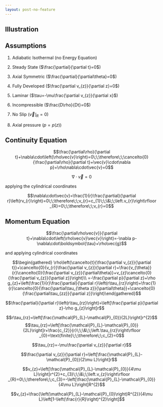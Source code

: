 ```yaml
---
layout: post-no-feature
---
```



Illustration
------------

Assumptions
-----------

1.  Adiabatic Isothermal (no Energy Equation)

2.  Steady State ($\frac{\partial}{\partial t}=0$)

3.  Axial Symmetric ($\frac{\partial}{\partial\theta}=0$)

4.  Fully Developed ($\frac{\partial v_{z}}{\partial z}=0$)

5.  Laminar ($\tau=-\mu\frac{\partial v_{z}}{\partial x}$)

6.  Incompressible ($\frac{D\rho}{Dt}=0$)

7.  No Slip ($\left.\vec{v}\right\rfloor _{R}=0$)

8.  Axial pressure ($p=p\left(z\right)$)

Continuity Equation
-------------------

$$\frac{\partial\rho}{\partial t}+\nabla\cdot\left(\rho\vec{v}\right)=0\;\;\therefore\;\;\cancelto{0}{\frac{\partial\rho}{\partial t}+\vec{v}\cdot\nabla p}+\rho\nabla\cdot\vec{v}=0$$

$$\nabla\cdot\vec{v}=0$$

applying the cylindrical coordinates

$$\nabla\cdot\vec{v}=\frac{1}{r}\frac{\partial}{\partial r}\left(rv_{r}\right)=0\;\;\therefore\;\;v_{r}=c_{1}\;\;\&\;\;\left.v_{r}\right\rfloor _{R}=0\;\;\therefore\;\;v_{r}=0$$

Momentum Equation
-----------------

$$\frac{\partial\rho\vec{v}}{\partial t}+\nabla\cdot\left(\rho\vec{v}\vec{v}\right)=-\nabla p-\nabla\cdot\boldsymbol{\tau}+\rho\vec{g}$$

and applying cylindrical coordinates

$$\begin{gathered}
\rho\left(\cancelto{t}{\frac{\partial v_{z}}{\partial t}}+\cancelto{0}{v_{r}}\frac{\partial v_{z}}{\partial r}+\frac{v_{\theta}}{r}\cancelto{0}{\frac{\partial v_{z}}{\partial\theta}}+v_{z}\cancelto{0}{\frac{\partial v_{z}}{\partial z}}\right)\\
=-\frac{\partial p}{\partial z}+\rho g_{z}+\left(\frac{1}{r}\frac{\partial}{\partial r}\left(r\tau_{rz}\right)+\frac{1}{r}\cancelto{0}{\frac{\partial\tau_{\theta z}}{\partial\theta}}+\cancelto{0}{\frac{\partial\tau_{zz}}{\partial z}}\right)\end{gathered}$$

$$\frac{\partial}{\partial r}\left(r\tau_{rz}\right)=\left[\frac{\partial p}{\partial z}-\rho g_{z}\right]r$$

$$r\tau_{rz}=\left[\frac{\mathcal{P}_{L}-\mathcal{P}_{0}}{2L}\right]r^{2}$$
$$\tau_{rz}=\left[\frac{\mathcal{P}_{L}-\mathcal{P}_{0}}{2L}\right]r+\frac{c_{2}}{r}\;\;\&\;\;\left.\tau_{rz}\right\rfloor _{0}=\text{finite}\;\;\therefore\;\;c_{2}=0$$

$$\tau_{rz}=-\mu\frac{\partial v_{z}}{\partial r}$$

$$\frac{\partial v_{z}}{\partial r}=\left[\frac{\mathcal{P}_{L}-\mathcal{P}_{0}}{2\mu L}\right]r$$

$$v_{z}=\left[\frac{\mathcal{P}_{L}-\mathcal{P}_{0}}{4\mu L}\right]r^{2}+c_{3}\;\;\&\;\;\left.v_{z}\right\rfloor _{R}=0\;\;\therefore\;\;c_{3}=-\left[\frac{\mathcal{P}_{L}-\mathcal{P}_{0}}{4\mu L}\right]R^{2}$$

$$v_{z}=\frac{\left(\mathcal{P}_{L}-\mathcal{P}_{0}\right)R^{2}}{4\mu L}\left[1-\left(\frac{r}{R}\right)^{2}\right]$$
